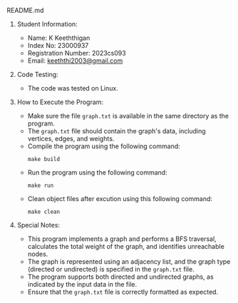 README.md

1. Student Information:
    - Name: K Keeththigan
    - Index No: 23000937
    - Registration Number: 2023cs093
    - Email: keeththi2003@gmail.com

2. Code Testing:
    - The code was tested on Linux.

3. How to Execute the Program:
    - Make sure the file `graph.txt` is available in the same directory as the program. 
    - The `graph.txt` file should contain the graph's data, including vertices, edges, and weights.
    - Compile the program using the following command:
      ```
      make build
      ```
    - Run the program using the following command:
      ```
      make run
      ```
    - Clean object files after excution using this following command:
      ```
      make clean
      ```

4. Special Notes:
    - This program implements a graph and performs a BFS traversal, calculates the total weight of the graph, and identifies unreachable nodes.
    - The graph is represented using an adjacency list, and the graph type (directed or undirected) is specified in the `graph.txt` file.
    - The program supports both directed and undirected graphs, as indicated by the input data in the file.
    - Ensure that the `graph.txt` file is correctly formatted as expected.
